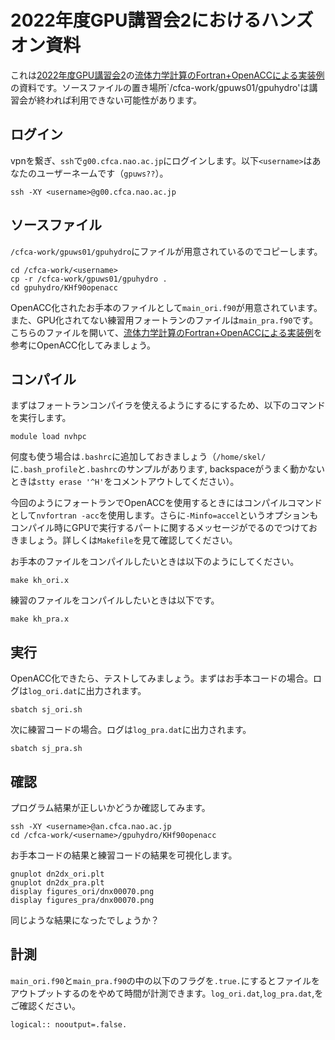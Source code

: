 # 2022年度GPU講習会2におけるハンズオン資料
これは[2022年度GPU講習会2](https://www.cfca.nao.ac.jp/content/gpu_workshop_2022_2)の[流体力学計算のFortran+OpenACCによる実装例](https://qiita.com/takiwaki_tomoya/items/af059b7fb8877f0e3d79)の資料です。ソースファイルの置き場所`/cfca-work/gpuws01/gpuhydro'は講習会が終われば利用できない可能性があります。

## ログイン
vpnを繋ぎ、`ssh`で`g00.cfca.nao.ac.jp`にログインします。以下`<username>`はあなたのユーザーネームです（`gpuws??`）。
    
    ssh -XY <username>@g00.cfca.nao.ac.jp

## ソースファイル
`/cfca-work/gpuws01/gpuhydro`にファイルが用意されているのでコピーします。
    
    cd /cfca-work/<username>
    cp -r /cfca-work/gpuws01/gpuhydro .
    cd gpuhydro/KHf90openacc

OpenACC化されたお手本のファイルとして`main_ori.f90`が用意されています。
また、GPU化されてない練習用フォートランのファイルは`main_pra.f90`です。
こちらのファイルを開いて、[流体力学計算のFortran+OpenACCによる実装例](https://qiita.com/takiwaki_tomoya/items/af059b7fb8877f0e3d79)を参考にOpenACC化してみましょう。

## コンパイル
まずはフォートランコンパイラを使えるようにするにするため、以下のコマンドを実行します。

    module load nvhpc
    
何度も使う場合は`.bashrc`に追加しておきましょう（`/home/skel/`に`.bash_profile`と`.bashrc`のサンプルがあります, backspaceがうまく動かないときは`stty erase '^H'`をコメントアウトしてください）。

今回のようにフォートランでOpenACCを使用するときにはコンパイルコマンドとして`nvfortran -acc`を使用します。さらに`-Minfo=accel`というオプションもコンパイル時にGPUで実行するパートに関するメッセージがでるのでつけておきましょう。詳しくは`Makefile`を見て確認してください。

お手本のファイルをコンパイルしたいときは以下のようにしてください。
    
    make kh_ori.x
    
 練習のファイルをコンパイルしたいときは以下です。
    
    make kh_pra.x
    
## 実行
OpenACC化できたら、テストしてみましょう。まずはお手本コードの場合。ログは`log_ori.dat`に出力されます。
    
    sbatch sj_ori.sh
    
次に練習コードの場合。ログは`log_pra.dat`に出力されます。
    
    sbatch sj_pra.sh
    
## 確認
プログラム結果が正しいかどうか確認してみます。
    
    ssh -XY <username>@an.cfca.nao.ac.jp
    cd /cfca-work/<username>/gpuhydro/KHf90openacc
    
お手本コードの結果と練習コードの結果を可視化します。
    
    gnuplot dn2dx_ori.plt 
    gnuplot dn2dx_pra.plt 
    display figures_ori/dnx00070.png
    display figures_pra/dnx00070.png
    
同じような結果になったでしょうか？

## 計測
`main_ori.f90`と`main_pra.f90`の中の以下のフラグを`.true.`にするとファイルをアウトプットするのをやめて時間が計測できます。`log_ori.dat`,`log_pra.dat`,をご確認ください。
    
    logical:: nooutput=.false.
    
